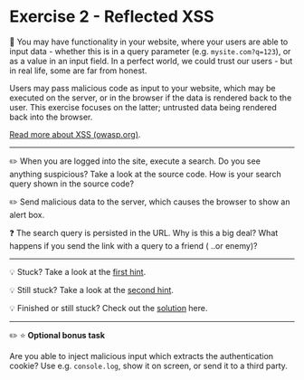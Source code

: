 
# Exercise 2 - Reflected XSS

:book: You may have functionality in your website, where your users are able to input data - whether this is in a query parameter (e.g. `mysite.com?q=123`), or as a value in an input field. In a perfect world, we could trust our users - but in real life, some are far from honest. 

Users may pass malicious code as input to your website, which may be executed on the server, or in the browser if the data is rendered back to the user. This exercise focuses on the latter; untrusted data being rendered back into the browser.

[Read more about XSS (owasp.org)](https://www.owasp.org/index.php/Cross-site_Scripting_(XSS)).

---

:pencil2: When you are logged into the site, execute a search. Do you see anything suspicious? Take a look at the source code. How is your search query shown in the source code?

:pencil2: Send malicious data to the server, which causes the browser to show an alert box.

:question: The search query is persisted in the URL. Why is this a big deal? What happens if you send the link with a query to a friend ( ..or enemy)?

---

:bulb: Stuck? Take a look at the [first hint](hint_1.md).

:bulb: Still stuck? Take a look at the [second hint](hint_2.md).

:bulb: Finished or still stuck? Check out the [solution](hint_3.md) here.

---

:pencil2: :star: __Optional bonus task__

Are you able to inject malicious input which extracts the authentication cookie? Use e.g. `console.log`, show it on screen, or send it to a third party. 

